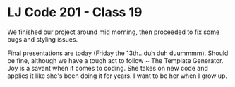 # LJ Code 201 - Class 19

We finished our project around mid morning, then proceeded to fix some bugs and styling issues.

Final presentations are today (Friday the 13th...duh duh duummmm). Should be fine, although we have a tough act to follow ~ The Template Generator. Joy is a savant when it comes to coding. She takes on new code and applies it like she's been doing it for years. I want to be her when I grow up.  
